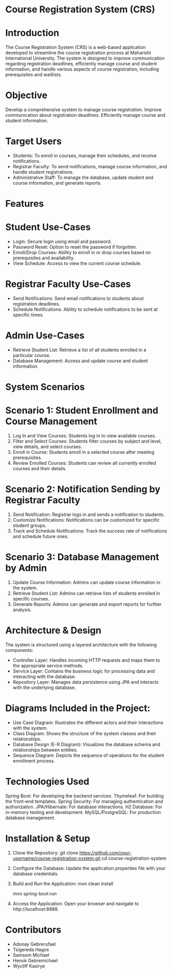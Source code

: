 # Course Registration System (CRS)
# Introduction
The Course Registration System (CRS) is a web-based application developed to streamline the course registration process at Maharishi International University. The system is designed to improve communication regarding registration deadlines, efficiently manage course and student information, and handle various aspects of course registration, including prerequisites and waitlists.

# Objective
Develop a comprehensive system to manage course registration.
Improve communication about registration deadlines.
Efficiently manage course and student information.

# Target Users
- Students: To enroll in courses, manage their schedules, and receive notifications.
- Registrar Faculty: To send notifications, manage course information, and handle student registrations.
- Administrative Staff: To manage the database, update student and course information, and generate reports.

# Features
# Student Use-Cases
- Login: Secure login using email and password.
- Password Reset: Option to reset the password if forgotten.
- Enroll/Drop Courses: Ability to enroll in or drop courses based on prerequisites and availability.
- View Schedule: Access to view the current course schedule.

# Registrar Faculty Use-Cases
- Send Notifications: Send email notifications to students about registration deadlines.
- Schedule Notifications: Ability to schedule notifications to be sent at specific times.

# Admin Use-Cases
- Retrieve Student List: Retrieve a list of all students enrolled in a particular course.
- Database Management: Access and update course and student information.

# System Scenarios
# Scenario 1: Student Enrollment and Course Management
1. Log In and View Courses: Students log in to view available courses.
2. Filter and Select Courses: Students filter courses by subject and level, view details, and select courses.
3. Enroll in Course: Students enroll in a selected course after meeting prerequisites.
4. Review Enrolled Courses: Students can review all currently enrolled courses and their details.
   
# Scenario 2: Notification Sending by Registrar Faculty
1. Send Notification: Registrar logs in and sends a notification to students.
2. Customize Notifications: Notifications can be customized for specific student groups.
3. Track and Schedule Notifications: Track the success rate of notifications and schedule future ones.
   
# Scenario 3: Database Management by Admin
1. Update Course Information: Admins can update course information in the system.
2. Retrieve Student List: Admins can retrieve lists of students enrolled in specific courses.
3. Generate Reports: Admins can generate and export reports for further analysis.
   
# Architecture & Design
The system is structured using a layered architecture with the following components:

- Controller Layer: Handles incoming HTTP requests and maps them to the appropriate service methods.
- Service Layer: Contains the business logic for processing data and interacting with the database.
- Repository Layer: Manages data persistence using JPA and interacts with the underlying database.
  
# Diagrams Included in the Project:
- Use Case Diagram: Illustrates the different actors and their interactions with the system.
- Class Diagram: Shows the structure of the system classes and their relationships.
- Database Design (E-R Diagram): Visualizes the database schema and relationships between entities.
- Sequence Diagram: Depicts the sequence of operations for the student enrollment process.
  
# Technologies Used
Spring Boot: For developing the backend services.
Thymeleaf: For building the front-end templates.
Spring Security: For managing authentication and authorization.
JPA/Hibernate: For database interactions.
H2 Database: For in-memory testing and development.
MySQL/PostgreSQL: For production database management.

# Installation & Setup
1. Clone the Repository:
   git clone https://github.com/your-username/course-registration-system.git
   cd course-registration-system
2. Configure the Database:
   Update the application.properties file with your database credentials.
3. Build and Run the Application:
   mvn clean install
   
   mvn spring-boot:run
5. Access the Application:
   Open your browser and navigate to http://localhost:8888.

   
# Contributors
- Adonay Gebrerufael
- Tsigereda Hagos
- Samsom Michael
- Henok Gebremichael
- Wycliff Kasirye


